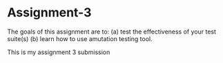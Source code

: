 # Assignment-3
The goals of this assignment are to: (a) test the effectiveness of  your test suite(s) (b) learn how to use amutation testing tool.


This is my assignment 3 submission